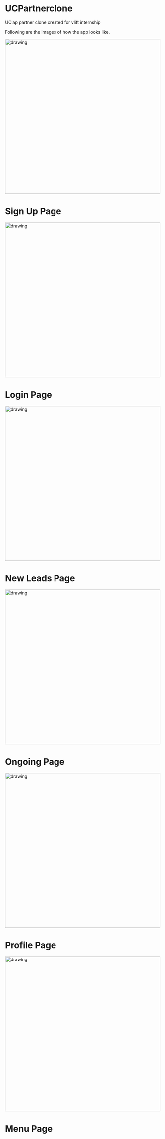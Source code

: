 # UCPartnerclone
UClap partner clone created for vlift internship

Following are the images of how the app looks like.

<img src="Images/sign.jpg" alt="drawing" width="500"/>

<h1> Sign Up Page </h1>

<img src="Images/login.jpg" alt="drawing" width="500"/>

<h1> Login Page </h1>

<img src="Images/new.jpg" alt="drawing" width="500"/>

<h1> New Leads Page </h1>

<img src="Images/ongoing.jpg" alt="drawing" width="500"/>

<h1> Ongoing Page </h1>

<img src="Images/profile.jpg" alt="drawing" width="500"/>

<h1> Profile Page </h1>

<img src="Images/menu.jpg" alt="drawing" width="500"/>

<h1> Menu Page </h1>
